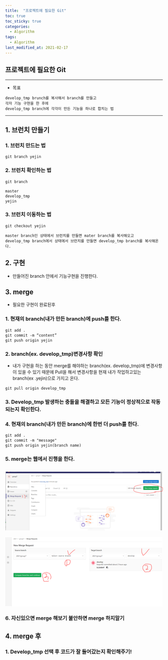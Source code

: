 ```yaml
---
title:  "프로젝트에 필요한 Git"
toc: true
toc_sticky: true
categories:
  - Algorithm
tags:
  - Algorithm
last_modified_at: 2021-02-17
---
```


## 프로젝트에 필요한 Git

---

* 목표

```
develop_tmp brunch를 복사해서 branch를 만들고 
각자 기능 구현을 한 후에
develop_tmp branch에 각각이 만든 기능을 하나로 합치는 법 
```

---

## 1. 브런치 만들기

### 1. 브런치 만드는 법

```
git branch yejin 
```

### 2. 브런치 확인하는 법 

```
git branch
```

```
master
develop_tmp
yejin
```

### 3. 브런치 이동하는 법

```
git checkout yejin 
```

```
master branch인 상태에서 브런치를 만들면 mater branch를 복사해오고
develop_tmp branch에서 상태에서 브런치를 만들면 develop_tmp branch를 복사해온다.
```

## 2. 구현

* 만들어진 branch 안에서 기능구현을 진행한다.

## 3. merge

* 필요한 구현이 완료된후

### 1. 현재의 branch(내가 만든 branch)에 push를 한다.

```
git add .
git commit -m “content”
git push origin yejin
```

### 2. branch(ex. develop_tmp)변경사항 확인

* 내가 구현을 하는 동안 merge를 해야하는 branch(ex. develop_tmp)에 변경사항이 있을 수 있기 때문에 Pull을 해서 변경사항을 현재 내가 작업하고있는 branch(ex .yejin)으로 가지고 온다.

```
git pull origin develop_tmp
```

### 3. Develop_tmp 발생하는 충돌을 해결하고 모든 기능이 정상적으로 작동되는지 확인한다.


### 4. 현재의 branch(내가 만든 branch)에 한번 더 push를 한다.

```
git add .
git commit -m "message"
git push origin yejin(branch name)
```

### 5. merge는 웹에서 진행을 한다.

![merge_1](/assets/images/others/merge_1.png)    
---
![merge_2](/assets/images/others/merge_2.png)

### 6. 자신있으면 merge 해보기 불안하면 merge 하지말기

## 4. merge 후

### 1. Develop_tmp 선택 후 코드가 잘 들어갔는지 확인해주기!
